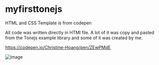# myfirsttonejs

HTML and CSS Template is from codepen

All code was written directly in HTMl file.
A lot of it was copy and pasted from the Tonejs example library and some of it was created by me.

https://codepen.io/Christine-Hoang/pen/ZEwPMdE

![image](https://github.com/XINEXPORT/myfirsttonejs/assets/40744735/7a7973c6-886e-4c08-b972-3d6a52484a33)

